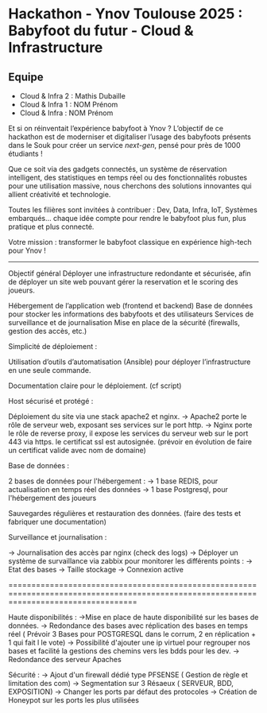 # Hackathon - Ynov Toulouse 2025 : Babyfoot du futur - Cloud & Infrastructure

## Equipe

- Cloud & Infra 2 : Mathis Dubaille  
- Cloud & Infra 1 : NOM Prénom
- Cloud & Infra : NOM Prénom

Et si on réinventait l’expérience babyfoot à Ynov ? L’objectif de ce hackathon est de moderniser et digitaliser l’usage des babyfoots présents dans le Souk pour créer un service _next-gen_, pensé pour près de 1000 étudiants !

Que ce soit via des gadgets connectés, un système de réservation intelligent, des statistiques en temps réel ou des fonctionnalités robustes pour une utilisation massive, nous cherchons des solutions innovantes qui allient créativité et technologie.

Toutes les filières sont invitées à contribuer : Dev, Data, Infra, IoT, Systèmes embarqués… chaque idée compte pour rendre le babyfoot plus fun, plus pratique et plus connecté.

Votre mission : transformer le babyfoot classique en expérience high-tech pour Ynov !

---

Objectif général
Déployer une infrastructure redondante et sécurisée, afin de déployer un site web pouvant gérer la reservation et le scoring des joueurs.

Hébergement de l’application web (frontend et backend)
Base de données pour stocker les informations des babyfoots et des utilisateurs
Services de surveillance et de journalisation
Mise en place de la sécurité (firewalls, gestion des accès, etc.)

Simplicité de déploiement :

Utilisation d’outils d’automatisation (Ansible) pour déployer l’infrastructure en une seule commande.

Documentation claire pour le déploiement. (cf script)

Host sécurisé et protégé :

Déploiement du site via une stack apache2 et nginx.
-> Apache2 porte le rôle de serveur web, exposant ses services sur le port http.
-> Nginx porte le rôle de reverse proxy, il expose les services du serveur web sur le port 443 via https. le certificat ssl est autosignée. (prévoir en évolution de faire un certificat valide avec nom de domaine)

Base de données :

2 bases de données pour l'hébergement :
-> 1 base REDIS, pour actualisation en temps réel des données
-> 1 base Postgresql, pour l'hébergement des joueurs

Sauvegardes régulières et restauration des données. (faire des tests et fabriquer une documentation)

Surveillance et journalisation :

-> Journalisation des accès par nginx (check des logs)
-> Déployer un système de survaillance via zabbix pour monitorer les différents points :
      -> Etat des bases
      -> Taille stockage
      -> Connexion active

========================================================================================================================================

Haute disponibilités :
->Mise en place de haute disponibilité sur les bases de données.
-> Redondance des bases avec réplication des bases en temps réel ( Prévoir 3 Bases pour POSTGRESQL dans le corrum, 2 en réplication + 1 qui fait l le vote)
-> Possibilité d'ajouter une ip virtuel pour regrouper nos bases et facilité la gestions des chemins vers les bdds pour les dev.
-> Redondance des serveur Apaches

Sécurité : 
-> Ajout d'un firewall dédié type PFSENSE ( Gestion de règle et limitation des com)
-> Segmentation sur 3 Résaeux ( SERVEUR, BDD, EXPOSITION)
-> Changer les ports par défaut des protocoles
-> Création de Honeypot sur les ports les plus utilisées

